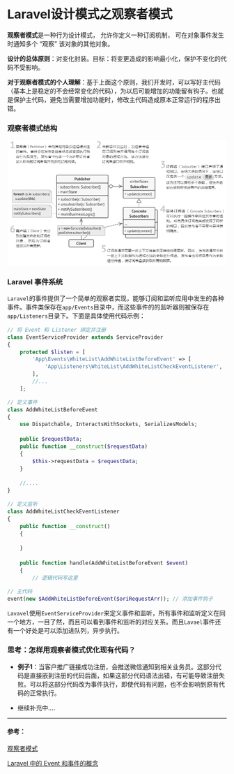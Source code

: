 # Laravel设计模式之观察者模式

**观察者模式**是一种行为设计模式， 允许你定义一种订阅机制， 可在对象事件发生时通知多个 “观察” 该对象的其他对象。

**设计的总体原则**：对变化封装。目标：将变更造成的影响最小化，保护不变化的代码不受影响。

**对于观察者模式的个人理解**：基于上面这个原则，我们开发时，可以写好主代码（基本上是稳定的不会经常变化的代码），为以后可能增加的功能留有钩子。也就是保护主代码，避免当需要增加功能时，修改主代码造成原本正常运行的程序出错。



### 观察者模式结构

![image-20221219105016275](Laravel设计模式之观察者模式.assets/image-20221219105016275.png) 



### Laravel 事件系统

`Laravel`的事件提供了一个简单的观察者实现，能够订阅和监听应用中发生的各种事件。事件类保存在`app/Events`目录中，而这些事件的的监听器则被保存在 `app/Listeners`目录下。下面是具体使用代码示例：

```php
// 将 Event 和 Listener 绑定并注册
class EventServiceProvider extends ServiceProvider
{
    protected $listen = [
        'App\Events\WhiteList\AddWhiteListBeforeEvent' => [
            'App\Listeners\WhiteList\AddWhiteListCheckEventListener',
        ],
        //...
    ];
```

```php
// 定义事件
class AddWhiteListBeforeEvent
{
    use Dispatchable, InteractsWithSockets, SerializesModels;

    public $requestData;
    public function __construct($requestData)
    {
        $this->requestData = $requestData;
    }

    //....
}
```

```php
// 定义监听
class AddWhiteListCheckEventListener
{
    public function __construct()
    {

    }

    public function handle(AddWhiteListBeforeEvent $event)
    {
        // 逻辑代码写这里
```

```php
// 主代码
event(new $AddWhiteListBeforeEvent($oriRequestArr)); // 添加事件钩子
```

`Lavavel`使用`EventServiceProvider`来定义事件和监听，所有事件和监听定义在同一个地方，一目了然，而且可以看到事件和监听的对应关系。而且`Lavael`事件还有一个好处是可以添加进队列，异步执行。



### 思考：怎样用观察者模式优化现有代码？

* **例子1**：当客户推广链接成功注册，会推送微信通知到相关业务员。这部分代码是直接嵌到注册的代码后面，如果这部分代码语法出错，有可能导致注册失败。可以将这部分代码改为事件执行，即使代码有问题，也不会影响到原有代码的正常执行。

* 继续补充中....

  

---

#### 参考：

[观察者模式](https://refactoringguru.cn/design-patterns/observer)

[Laravel 中的 Event 和事件的概念](https://learnku.com/articles/20712)
